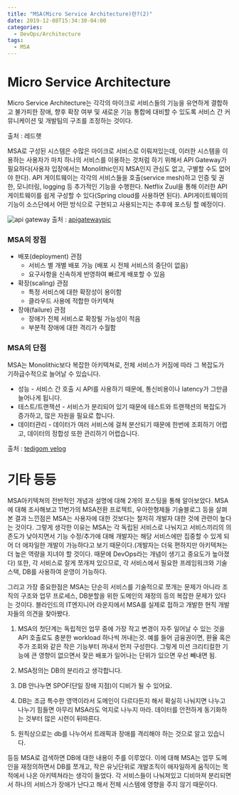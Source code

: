 ```yaml
---
title: "MSA(Micro Service Architecture)란?(2)"
date: 2019-12-08T15:34:30-04:00
categories:
  - DevOps/Architecture
tags:
  - MSA
---
```


# Micro Service Architecture

Micro Service Architecture는 각각의 마이크로 서비스들의 기능을 유연하게 결합하고 불가피한 장애, 향후 확장 여부 및 새로운 기능 통합에 대비할 수 있도록 서비스 간 커뮤니케이션 및 개발팀의 구조를 조정하는 것이다.

출처 : 레드햇

MSA로 구성된 시스템은 수많은 마이크로 서비스로 이뤄져있는데, 이러한 시스템을 이용하는 사용자가 마치 하나의 서비스를 이용하는 것처럼 하기 위해서 API Gateway가 필요하다(사용자 입장에서는 Monolithic인지 MSA인지 관심도 없고, 구별할 수도 없어야 한다). API 게이트웨이는 각각의 서비스들을 호출(service mesh)하고 인증 및 권한, 모니터링, logging 등 추가적인 기능을 수행한다. Netflix Zuul을 통해 이러한 API게이트웨이를 쉽게 구성할 수 있다(Spring cloud를 사용하면 된다). API게이트웨이의 기능이 소스단에서 어떤 방식으로 구현되고 사용되는지는 추후에 포스팅 할 예정이다.

![api gateway](https://d1jnx9ba8s6j9r.cloudfront.net/blog/wp-content/uploads/2018/02/Architecture-Of-Microservices-Microservice-Architecture-Edureka.png)
출처 : [apigatewaypic](https://dzone.com/articles/microservice-architecture-learn-build-and-deploy-a)

### MSA의 장점
- 배포(deployment) 관점
  - 서비스 별 개별 배포 가능 (배포 시 전체 서비스의 중단이 없음)
  - 요구사항을 신속하게 반영하여 빠르게 배포할 수 있음
- 확장(scaling) 관점
  - 특정 서비스에 대한 확장성이 용이함
  - 클라우드 사용에 적합한 아키텍쳐
- 장애(failure) 관점
  - 장애가 전체 서비스로 확장될 가능성이 적음
  - 부분적 장애에 대한 격리가 수월함
 
### MSA의 단점
MSA는 Monolithic보다 복잡한 아키텍쳐로, 전체 서비스가 커짐에 따라 그 복잡도가 기하급수적으로 늘어날 수 있습니다.
- 성능 - 서비스 간 호출 시 API를 사용하기 때문에, 통신비용이나 latency가 그만큼 늘어나게 됩니다.
- 테스트/트랜잭션 - 서비스가 분리되어 있기 때문에 테스트와 트랜잭션의 복잡도가 증가하고, 많은 자원을 필요로 합니다.
- 데이터관리 - 데이터가 여러 서비스에 걸쳐 분산되기 때문에 한번에 조회하기 어렵고, 데이터의 정합성 또한 관리하기 어렵습니다.

출처 : [tedigom velog](https://velog.io/@tedigom)

# 기타 등등
MSA아키텍쳐의 전반적인 개념과 설명에 대해 2개의 포스팅을 통해 알아보았다. MSA에 대해 조사해보고 11번가의 MSA전환 프로젝트, 우아한형제들 기술블로그 등을 살펴본 결과 느낀점은 MSA는 사용자에 대한 것보다는 철저히 개발자 대한 것에 관련이 높다는 것이다. 
그렇게 생각한 이유는 MSA는 각 독립된 서비스로 나눠지고 서비스끼리의 의존도가 낮아지면서 기능 수정/추가에 대해 개발자는 해당 서비스에만 집중할 수 있게 되어 더 애자일한 개발이 가능하다고 보기 때문이다.(개발자는 더욱 편하지만 아키텍쳐는 더 높은 역량을 지녀야 할 것이다. 때문에 DevOps라는 개념이 생기고 중요도가 높아졌다)
또한, 각 서비스로 잘게 쪼개져 있으므로, 각 서비스에서 필요한 프레임워크와 기술스택, DB를 사용하여 운영이 가능하다.

그리고 가장 중요한점은 MSA는 단순히 서비스를 기술적으로 쪼개는 문제가 아니라 조직의 구조와 업무 프로세스, DB분할을 위한 도메인의 재정의 등의 복잡한 문제가 있다는 것이다. 블라인드의 IT엔지니어 라운지에서 MSA를 실제로 접하고 개발한 현직 개발자들의 의견을 찾아봤다.

1. MSA의 첫단계는 독립적인 업무 중에 가장 작고 변경이 자주 일어날 수 있는 것을 API 호출로도 충분한 workload 하나씩 꺼내는것. 예를 들어 금융권이면, 환율 혹은 주가 조회와 같은 작은 기능부터 꺼내서 먼저 구성한다. 그렇게 미션 크리티컬한 기능에 큰 영향이 없으면서 잦은 배포가 일어나는 단위가 있으면 우선 빼내면 됨.

2. MSA정의는 DB의 분리라고 생각합니다.

3. DB 안나누면 SPOF(단일 장애 지점)이 디비가 될 수 있어요.

4. DB는 조금 특수한 영역이라서 도메인이 다르다든지 해서 확실히 나눠지면 나누고 나누기 힘들면 아무리 MSA라도 억지로 나누지 마라. 데이터를 안전하게 동기화하는 것부터 많은 시련이 뒤따른다.

5. 원칙상으로는 db를 나누어서 트래픽과 장애를 격리해야 하는 것으로 알고 있습니다.

등등 MSA로 검색하면 DB에 대한 내용이 주를 이루었다. 이에 대해 MSA는 업무 도메인을 재정의하면서 DB를 쪼개고, 작은 유닛단위로 개발조직이 애자일하게 움직이는 목적에서 나온 아키텍쳐라는 생각이 들었다.
각 서비스들이 나눠져있고 디비마져 분리되면서 하나의 서비스가 장애가 난다고 해서 전체 시스템에 영향을 주지 않기 때문이다. 


